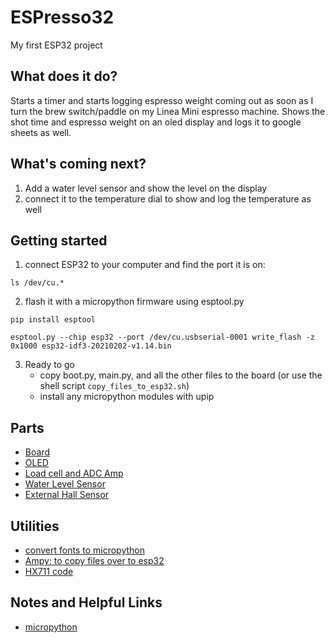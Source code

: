 # ESPresso32
My first ESP32 project

## What does it do?
Starts a timer and starts logging espresso weight coming out as soon as I turn the brew switch/paddle on my Linea Mini espresso machine. Shows the shot time and espresso weight on an oled display and logs it to google sheets as well.

## What's coming next?
1. Add a water level sensor and show the level on the display
2. connect it to the temperature dial to show and log the temperature as well

## Getting started
1. connect ESP32 to your computer and find the port it is on:

 `ls /dev/cu.*`
 
2. flash it with a micropython firmware using esptool.py

 `pip install esptool`
 
 `esptool.py --chip esp32 --port /dev/cu.usbserial-0001 write_flash -z 0x1000 esp32-idf3-20210202-v1.14.bin`
 
3. Ready to go
    - copy boot.py, main.py, and all the other files to the board (or use the shell script `copy_files_to_esp32.sh`) 
    - install any micropython modules with upip

## Parts
- [Board](https://www.amazon.com/gp/product/B08D5ZD528/ref=ppx_yo_dt_b_asin_title_o08_s00?ie=UTF8&psc=1)
- [OLED](https://www.amazon.com/gp/product/B08KPQT75M/ref=ppx_yo_dt_b_asin_image_o06_s00?ie=UTF8&psc=1)
- [Load cell and ADC Amp](https://www.amazon.com/gp/product/B08KRV8VYP/ref=ppx_yo_dt_b_asin_title_o04_s00?ie=UTF8&psc=1)
- [Water Level Sensor](https://www.amazon.com/gp/product/B07THDH7Y4/ref=ppx_yo_dt_b_asin_title_o02_s00?ie=UTF8&psc=1)
- [External Hall Sensor](https://www.mouser.com/datasheet/2/187/honeywell-sensing-omnipolar-digital-hall-effect-se-1846243.pdf)

## Utilities
- [convert fonts to micropython](https://github.com/peterhinch/micropython-font-to-py)
- [Ampy: to copy files over to esp32](https://github.com/scientifichackers/ampy)
- [HX711 code](https://github.com/robert-hh/hx711)

## Notes and Helpful Links
- [micropython](http://docs.micropython.org/en/v1.10/esp32/quickref.html)
